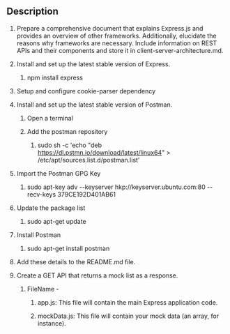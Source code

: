 ## Description

1. Prepare a comprehensive document that explains Express.js and provides an overview of other frameworks. Additionally, elucidate the reasons why frameworks are necessary. Include information on REST APIs and their components and store it in client-server-architecture.md.

2. Install and set up the latest stable version of Express.

   1. npm install express

3. Setup and configure cookie-parser dependency

4. Install and set up the latest stable version of Postman.

   1. Open a terminal

   2. Add the postman repository

      1. sudo sh -c 'echo "deb https://dl.pstmn.io/download/latest/linux64" > /etc/apt/sources.list.d/postman.list'

5. Import the Postman GPG Key

   1. sudo apt-key adv --keyserver hkp://keyserver.ubuntu.com:80 --recv-keys 379CE192D401AB61

6. Update the package list

   1. sudo apt-get update

7. Install Postman

   1. sudo apt-get install postman

8. Add these details to the README.md file.

9. Create a GET API that returns a mock list as a response.

   1. FileName -

      1. app.js: This file will contain the main Express application code.

      2. mockData.js: This file will contain your mock data (an array, for instance).
